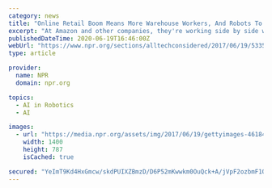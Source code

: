 ```yaml
---
category: news
title: "Online Retail Boom Means More Warehouse Workers, And Robots To Accompany Them"
excerpt: "At Amazon and other companies, they're working side by side with robots. Experts say while the robots are replacing some human workers, the machines aren't quite ready to take over completely."
publishedDateTime: 2020-06-19T16:46:00Z
webUrl: "https://www.npr.org/sections/alltechconsidered/2017/06/19/533506913/online-retail-boom-means-more-warehouse-workers-and-robots-to-accompany-them"
type: article

provider:
  name: NPR
  domain: npr.org

topics:
  - AI in Robotics
  - AI

images:
  - url: "https://media.npr.org/assets/img/2017/06/19/gettyimages-461841658_wide-11e76fc6ace20c634d3ae59ef1f0b12968a0dffe.jpg?s=1400"
    width: 1400
    height: 787
    isCached: true

secured: "YeImT9Kd4HxGmcw/skdPUIXZBmzD/D6P52mKwwkm0OuQck+A/jVpF2ozbmF1OmkdQZoJ4aS3igeTqPfnBWzbdvMsa5N/hmVidsSfCnzmd9dk5Jl8CnKq3bvz14MW2fxDZJMf0652rAJPfuT+aNXOLXxdGRasql/VyfVDptxq1d4w5kRSuW6sy38rhWvyu76hOHQY4oo0cudhR49GyeBFyt02CE+lLYnADPBH7ppcwBQlNhq05fXwuzhVUCkwBPf/YcU8FyXt+sIVuoSMTsYKAjDP43onALGXYlAjU9al8SoZr/d/MqVLNyxwPua/VwyZDTDjWIG1k9seJ++/1biUPQ==;U1E/pmKSfydkXuDdJSj/Mw=="
---
```


